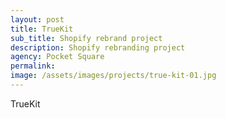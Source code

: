 ```yaml
---
layout: post
title: TrueKit
sub_title: Shopify rebrand project
description: Shopify rebranding project
agency: Pocket Square
permalink: 
image: /assets/images/projects/true-kit-01.jpg
---
```


TrueKit